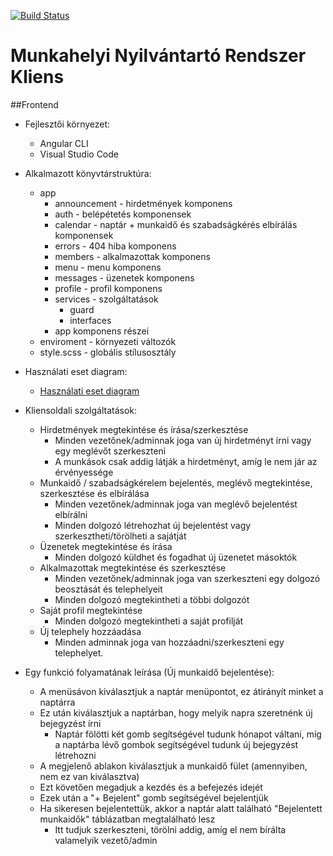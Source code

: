 [![Build Status](https://travis-ci.com/Problem-Solved-Group/munkahelyi-nyilvantarto-rendszer-kliens.svg?branch=main)](https://travis-ci.com/Problem-Solved-Group/munkahelyi-nyilvantarto-rendszer-kliens)
# Munkahelyi Nyilvántartó Rendszer Kliens

##Frontend
 - Fejlesztői környezet:
   - Angular CLI
   - Visual Studio Code
 - Alkalmazott könyvtárstruktúra:
   - app
     - announcement - hirdetmények komponens
     - auth - belépétetés komponensek
     - calendar - naptár + munkaidő és szabadságkérés elbírálás komponensek
     - errors - 404 hiba komponens
     - members - alkalmazottak komponens
     - menu - menu komponens 
     - messages - üzenetek komponens
     - profile - profil komponens
     - services - szolgáltatások
       - guard
       - interfaces
     - app komponens részei
   - enviroment - környezeti változók
   - style.scss - globális stílusosztály
 - Használati eset diagram:
   - [Használati eset diagram](https://ikelte-my.sharepoint.com/:i:/g/personal/w57a8i_inf_elte_hu/EcCXdapP2NtNvpt9r2whonoBPMz-oUBiGgphQe-2iipPoA?e=7MGaMX)
 - Kliensoldali szolgáltatások:
   - Hirdetmények megtekintése és írása/szerkesztése
     - Minden vezetőnek/adminnak joga van új hirdetményt írni vagy egy meglévőt szerkeszteni
     - A munkások csak addig látják a hirdetményt, amíg le nem jár az érvényessége
   - Munkaidő / szabadságkérelem bejelentés, meglévő megtekintése, szerkesztése és elbírálása
     - Minden vezetőnek/adminnak joga van meglévő bejelentést elbírálni
     - Minden dolgozó létrehozhat új bejelentést vagy szerkesztheti/törölheti a sajátját
   - Üzenetek megtekintése és írása
     - Minden dolgozó küldhet és fogadhat új üzenetet másoktók
   - Alkalmazottak megtekintése és szerkesztése
     - Minden vezetőnek/adminnak joga van szerkeszteni egy dolgozó beosztását és telephelyeit
     - Minden dolgozó megtekintheti a többi dolgozót
   - Saját profil megtekintése
     - Minden dolgozó megtekintheti a saját profilját
   - Új telephely hozzáadása
     - Minden adminnak joga van hozzáadni/szerkeszteni egy telephelyet.
       
 - Egy funkció folyamatának leírása (Új munkaidő bejelentése):
   - A menüsávon kiválasztjuk a naptár menüpontot, ez átirányít minket a naptárra
   - Ez után kiválasztjuk a naptárban, hogy melyik napra szeretnénk új bejegyzést írni
     - Naptár fölötti két gomb segítségével tudunk hónapot váltani, míg a naptárba lévő gombok segítségével tudunk új bejegyzést létrehozni
   - A megjelenő ablakon kiválasztjuk a munkaidő fület (amennyiben, nem ez van kiválasztva)
   - Ezt követően megadjuk a kezdés és a befejezés idejét
   - Ezek után a "+ Bejelent" gomb segítségével bejelentjük
   - Ha sikeresen bejelentettük, akkor a naptár alatt található "Bejelentett munkaidők" táblázatban megtalálható lesz
     - Itt tudjuk szerkeszteni, törölni addig, amíg el nem bírálta valamelyik vezető/admin
